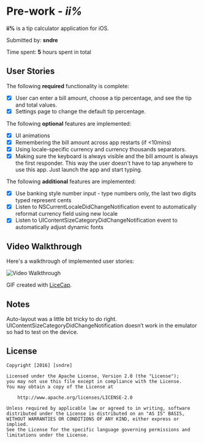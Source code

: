 # Pre-work - *ii%*

**ii%** is a tip calculator application for iOS.

Submitted by: **sndre**

Time spent: **5** hours spent in total

## User Stories

The following **required** functionality is complete:

* [x] User can enter a bill amount, choose a tip percentage, and see the tip and total values.
* [x] Settings page to change the default tip percentage.

The following **optional** features are implemented:
* [x] UI animations
* [x] Remembering the bill amount across app restarts (if <10mins)
* [x] Using locale-specific currency and currency thousands separators.
* [x] Making sure the keyboard is always visible and the bill amount is always the first responder. This way the user doesn't have to tap anywhere to use this app. Just launch the app and start typing.

The following **additional** features are implemented:

- [x] Use banking style number input - type numbers only, the last two digits typed represent cents
- [x] Listen to NSCurrentLocaleDidChangeNotification event to automatically reformat currency field using new locale
- [x] Listen to UIContentSizeCategoryDidChangeNotification event to automatically adjust dynamic fonts

## Video Walkthrough 

Here's a walkthrough of implemented user stories:

<img src='https://imgur.com/M4svlHf' title='Video Walkthrough' width='' alt='Video Walkthrough' />

GIF created with [LiceCap](http://www.cockos.com/licecap/).

## Notes

Auto-layout was a little bit tricky to do right.
UIContentSizeCategoryDidChangeNotification doesn’t work in the emulator so had to test on the device.

## License

    Copyright [2016] [sndre]

    Licensed under the Apache License, Version 2.0 (the "License");
    you may not use this file except in compliance with the License.
    You may obtain a copy of the License at

        http://www.apache.org/licenses/LICENSE-2.0

    Unless required by applicable law or agreed to in writing, software
    distributed under the License is distributed on an "AS IS" BASIS,
    WITHOUT WARRANTIES OR CONDITIONS OF ANY KIND, either express or implied.
    See the License for the specific language governing permissions and
    limitations under the License.